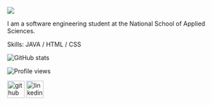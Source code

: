 ![](https://happycoding.io/tutorials/java/images/hello-world-4.png)


I am a software engineering student at the National School of Applied Sciences.

Skills: JAVA / HTML / CSS
 

![GitHub stats](https://github-readme-stats.vercel.app/api?username=EssalehiZainaba&show_icons=true&count_private=true)  

![Profile views](https://gpvc.arturio.dev/EssalehiZainaba)  



[<img src='https://cdn.jsdelivr.net/npm/simple-icons@3.0.1/icons/github.svg' alt='github' height='40'>](https://github.com/EssalehiZainaba)  [<img src='https://cdn.jsdelivr.net/npm/simple-icons@3.0.1/icons/linkedin.svg' alt='linkedin' height='40'>](https://www.linkedin.com/in/https://www.linkedin.com/in/zainaba-essalehi-5611041b2//) 
